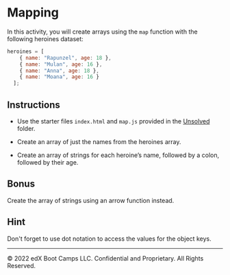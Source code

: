 # Mapping

In this activity, you will create arrays using the `map` function with the following heroines dataset:

```javascript
heroines = [
    { name: "Rapunzel", age: 18 },
    { name: "Mulan", age: 16 },
    { name: "Anna", age: 18 },
    { name: "Moana", age: 16 }
  ];
```

## Instructions

* Use the starter files `index.html` and `map.js` provided in the [Unsolved](Unsolved) folder.

* Create an array of just the names from the heroines array.

* Create an array of strings for each heroine’s name, followed by a colon, followed by their age.

## Bonus

Create the array of strings using an arrow function instead.

## Hint

Don't forget to use dot notation to access the values for the object keys.

---

© 2022 edX Boot Camps LLC. Confidential and Proprietary. All Rights Reserved.
